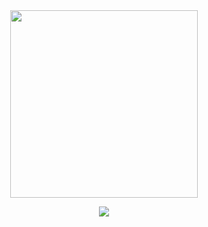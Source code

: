 


<div align="center">
  
<img src="https://brandlogos.net/wp-content/uploads/2020/09/react-logo.png" width="300" height="300" />

![](https://komarev.com/ghpvc/?username=your-github-FrozenQxc&color=blueviolet)

</div>

